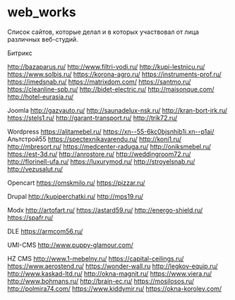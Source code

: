 # web_works
Список сайтов, которые делал и в которых участвовал от лица различных веб-студий.

Битрикс

http://bazaparus.ru/
http://www.filtri-vodi.ru/
http://kupi-lestnicu.ru/
https://www.solbis.ru/
https://korona-agro.ru/
https://instruments-prof.ru/
https://imedsnab.ru/
https://matrixdom.com/
https://santmo.ru/
https://cleanline-spb.ru/
http://bidet-electric.ru/
http://maisonque.com/
http://hotel-eurasia.ru/


Joomla
http://gazvauto.ru/
http://saunadelux-nsk.ru/
http://kran-bort-irk.ru/
https://stels1.ru/
http://garant-transport.ru/
http://trik72.ru/


Wordpress
https://alitamebel.ru/
https://xn--55-6kc0bjsnhib1i.xn--p1ai/ Альтстрой55
https://spectexnikavarendu.ru/
http://koni1.ru/
http://mbresort.ru/
https://medcenter-raduga.ru/
http://oniksmebel.ru/
https://est-3d.ru/
http://anrostore.ru/
http://weddingroom72.ru/
http://florinell-ufa.ru/
https://luxurymod.ru/
http://stroyelsnab.ru/
http://vezusalut.ru/


Opencart
https://omskmilo.ru/
https://pizzar.ru/


Drupal
http://kupiperchatki.ru/
http://mps19.ru/


Modx
http://artofart.ru/
https://astard59.ru/
http://energo-shield.ru/
https://spafr.ru/


DLE
https://armcom56.ru/


UMI-CMS
http://www.puppy-glamour.com/


HZ CMS
http://www.1-mebelny.ru/
https://capital-ceilings.ru/
https://www.aerostend.ru/
https://wonder-wall.ru
http://legkov-equip.ru/
http://www.kaskad-ltd.ru/
http://okna-magnit.ru/
https://www.viera.ru/
http://www.bohmans.ru/
http://brain-ec.ru/
https://mosilosos.ru/
http://polmira74.com/
https://www.kiddymir.ru/
https://okna-korolev.com/

